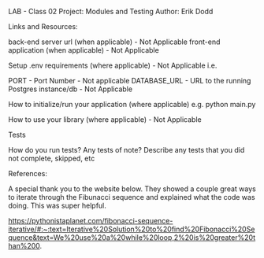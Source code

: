 LAB - Class 02
Project: Modules and Testing
Author: Erik Dodd

Links and Resources: 

back-end server url (when applicable) - Not Applicable
front-end application (when applicable) - Not Applicable

Setup
.env requirements (where applicable) - Not Applicable
i.e.

PORT - Port Number - Not applicable 
DATABASE_URL - URL to the running Postgres instance/db - Not Applicable

How to initialize/run your application (where applicable)
e.g. python main.py

How to use your library (where applicable) - Not Applicable

Tests

How do you run tests?
Any tests of note?
Describe any tests that you did not complete, skipped, etc

References:

A special thank you to the website below. They showed a couple great ways
to iterate through the Fibunacci sequence and explained what the code was 
doing. This was super helpful.

https://pythonistaplanet.com/fibonacci-sequence-iterative/#:~:text=Iterative%20Solution%20to%20find%20Fibonacci%20Sequence&text=We%20use%20a%20while%20loop,2%20is%20greater%20than%200.